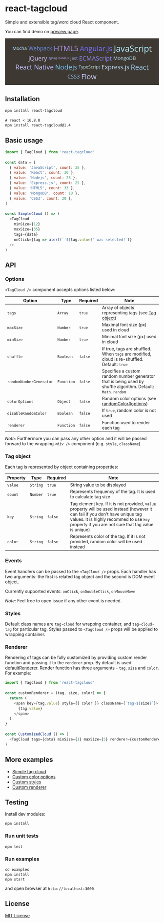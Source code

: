 # react-tagcloud

Simple and extensible tag/word cloud React component.

You can find demo on [preview page](https://madox2.github.io/react-tagcloud/).

![preview tag-cloud preview](./demo-min.png)

## Installation

```
npm install react-tagcloud

# react < 16.8.0
npm install react-tagcloud@1.4
```

## Basic usage

```javascript
import { TagCloud } from 'react-tagcloud'

const data = [
  { value: 'JavaScript', count: 38 },
  { value: 'React', count: 30 },
  { value: 'Nodejs', count: 28 },
  { value: 'Express.js', count: 25 },
  { value: 'HTML5', count: 33 },
  { value: 'MongoDB', count: 18 },
  { value: 'CSS3', count: 20 },
]

const SimpleCloud () => (
  <TagCloud
    minSize={12}
    maxSize={35}
    tags={data}
    onClick={tag => alert(`'${tag.value}' was selected!`)}
  />
)
```

## API

### Options

`<TagCloud />` component accepts options listed below:

| Option | Type | Required | Note |
|-----------|----------|--------|---|
|`tags`                 |`Array`   |`true`|Array of objects representing tags (see [Tag object](#tag-object))|
|`maxSize`              |`Number`  |`true` |Maximal font size (px) used in cloud|
|`minSize`              |`Number`  |`true` |Minimal font size (px) used in cloud|
|`shuffle`              |`Boolean` |`false`|If true, tags are shuffled. When `tags` are modified, cloud is re-shuffled. Default: `true`|
|`randomNumberGenerator`|`Function`|`false`|Specifies a custom random number generator that is being used by shuffle algorithm. Default: `Math.random`
|`colorOptions`         |`Object`  |`false`|Random color options (see [randomColor#options](https://github.com/davidmerfield/randomColor#options))|
|`disableRandomColor`   |`Boolean` |`false`|If `true`, random color is not used|
|`renderer`             |`Function`|`false`|Function used to render each tag|

*Note:* Furthermore you can pass any other option and it will be passed forward to the wrapping `<div />` component (e.g. `style`, `className`).

### Tag object

Each tag is represented by object containing properties:

| Property | Type | Required | Note |
|----------|------|----------|------|
|`value`|`String`|`true` |String value to be displayed|
|`count`|`Number`|`true` |Represents frequency of the tag. It is used to calculate tag size|
|`key`  |`String`|`false`|Tag element key. If it is not provided, `value` property will be used instead (however it can fail if you don't have unique tag values. It is highly recommed to use `key` property if you are not sure that tag value is unique)|
|`color`|`String`|`false`|Represents color of the tag. If it is not provided, random color will be used instead|

### Events

Event handlers can be passed to the `<TagCloud />` props.
Each handler has two arguments: the first is related tag object and the second is DOM event object.

Currently supported events: `onClick`, `onDoubleClick`, `onMouseMove`

*Note:* Feel free to open issue if any other event is needed.

### Styles

Default class names are `tag-cloud` for wrapping container, and `tag-cloud-tag` for particular tag.
Styles passed to `<TagCloud />` props will be applied to wrapping container.

### Renderer

Rendering of tags can be fully customized by providing custom render function and passing it to the `renderer` prop.
By default is used [defaultRenderer](https://github.com/madox2/react-tagcloud/blob/master/src/defaultRenderer.js).
Render function has three arguments - `tag`, `size` and `color`.
For example:

```javascript
import { TagCloud } from 'react-tagcloud'

const customRenderer = (tag, size, color) => {
  return (
    <span key={tag.value} style={{ color }} className={`tag-${size}`}>
      {tag.value}
    </span>
  )
}

const CustomizedCloud () => (
  <TagCloud tags={data} minSize={1} maxSize={5} renderer={customRenderer} />
)
```

## More examples

* [Simple tag cloud](https://github.com/madox2/react-tagcloud/blob/master/examples/src/simple-cloud.js)
* [Custom color options](https://github.com/madox2/react-tagcloud/blob/master/examples/src/custom-color-options.js)
* [Custom styles](https://github.com/madox2/react-tagcloud/blob/master/examples/src/custom-styles.js)
* [Custom renderer](https://github.com/madox2/react-tagcloud/blob/master/examples/src/custom-renderer.js)

## Testing

Install dev modules:

```
npm install
```

### Run unit tests

```
npm test
```

### Run examples

```
cd examples
npm install
npm start
```

and open browser at `http://localhost:3000`

## License

[MIT License](https://github.com/madox2/react-tagcloud/blob/master/LICENSE)
